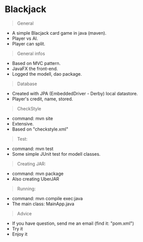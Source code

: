 # Blackjack

>General

- A simple Blacjack card game in java (maven).
- Player vs AI.
- Player can split.

>General infos

- Based on MVC pattern.
- JavaFX the front-end.
- Logged the modell, dao package.
>Database

- Created with JPA (EmbeddedDriver - Derby) local datastore.
- Player's credit, name, stored.

>CheckStyle

- command: mvn site
- Extensive.
- Based on "checkstyle.xml"

>Test:

- command: mvn test
- Some simple JUnit test for modell classes.

>Creating JAR:

- command: mvn package
- Also creating UberJAR

>Running:

- command: mvn compile exec:java
- The main class: MainApp.java

>Advice

- If you have question, send me an email (find it: "pom.xml")
- Try it
- Enjoy it
